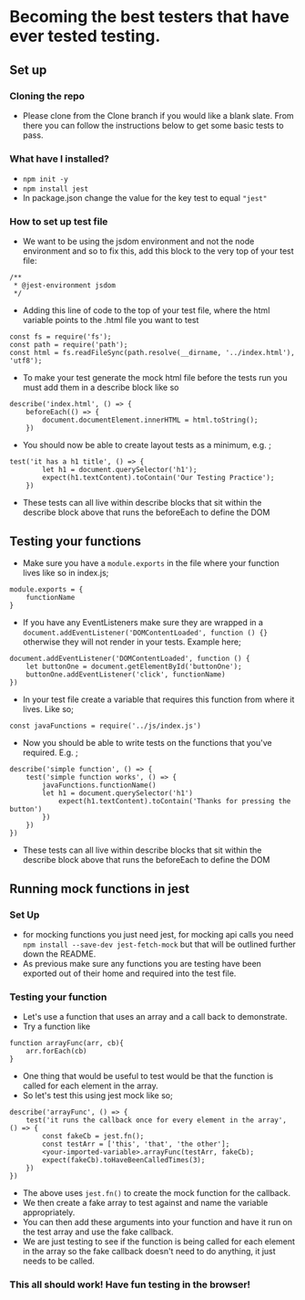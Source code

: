 # Becoming the best testers that have ever tested testing.

## Set up

### Cloning the repo

- Please clone from the Clone branch if you would like a blank slate. From there you can follow the instructions below to get some basic tests to pass.

### What have I installed?

- `npm init -y`
- `npm install jest`
- In package.json change the value for the key test to equal `"jest"`

### How to set up test file

* We want to be using the jsdom environment and not the node environment and so to fix this, add this block to the very top of your test file:

```
/**
 * @jest-environment jsdom
 */
```

* Adding this line of code to the top of your test file, where the html variable points to the .html file you want to test

```
const fs = require('fs');
const path = require('path');
const html = fs.readFileSync(path.resolve(__dirname, '../index.html'), 'utf8');
```
* To make your test generate the mock html file before the tests run you must add them in a describe block like so

```
describe('index.html', () => {
    beforeEach(() => {
        document.documentElement.innerHTML = html.toString();
    })
```

* You should now be able to create layout tests as a minimum, e.g. ;

```
test('it has a h1 title', () => {
        let h1 = document.querySelector('h1');
        expect(h1.textContent).toContain('Our Testing Practice');
    })
```
* These tests can all live within describe blocks that sit within the describe block above that runs the beforeEach to define the DOM

## Testing your functions

- Make sure you have a `module.exports` in the file where your function lives like so in index.js;

```
module.exports = {
    functionName
}
```

- If you have any EventListeners make sure they are wrapped in a `document.addEventListener('DOMContentLoaded', function () {}` otherwise they will not render in your tests. Example here;

```
document.addEventListener('DOMContentLoaded', function () {
    let buttonOne = document.getElementById('buttonOne');
    buttonOne.addEventListener('click', functionName)
})
```

- In your test file create a variable that requires this function from where it lives. Like so;

```
const javaFunctions = require('../js/index.js')
```

- Now you should be able to write tests on the functions that you've required. E.g. ;

```
describe('simple function', () => {
    test('simple function works', () => {
        javaFunctions.functionName()
        let h1 = document.querySelector('h1')
            expect(h1.textContent).toContain('Thanks for pressing the button')
        })
    })
})
```

* These tests can all live within describe blocks that sit within the describe block above that runs the beforeEach to define the DOM

## Running mock functions in jest

### Set Up

- for mocking functions you just need jest, for mocking api calls you need `npm install --save-dev jest-fetch-mock` but that will be outlined further down the README.
- As previous make sure any functions you are testing have been exported out of their home and required into the test file.

### Testing your function

- Let's use a function that uses an array and a call back to demonstrate.
- Try a function like 

```
function arrayFunc(arr, cb){
    arr.forEach(cb)
}

```
- One thing that would be useful to test would be that the function is called for each element in the array.
- So let's test this using jest mock like so;

```
describe('arrayFunc', () => {
    test('it runs the callback once for every element in the array', () => {
        const fakeCb = jest.fn(); 
        const testArr = ['this', 'that', 'the other'];
        <your-imported-variable>.arrayFunc(testArr, fakeCb);
        expect(fakeCb).toHaveBeenCalledTimes(3);
    })
})

```

- The above uses `jest.fn()` to create the mock function for the callback.
- We then create a fake array to test against and name the variable appropriately.
- You can then add these arguments into your function and have it run on the test array and use the fake callback.
- We are just testing to see if the function is being called for each element in the array so the fake callback doesn't need to do anything, it just needs to be called.

### This all should work! Have fun testing in the browser!



